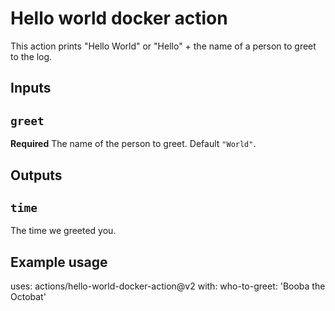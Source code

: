 # Hello world docker action

This action prints "Hello World" or "Hello" + the name of a person to greet to the log.

## Inputs

## `greet`

**Required** The name of the person to greet. Default `"World"`.

## Outputs

## `time`

The time we greeted you.

## Example usage

uses: actions/hello-world-docker-action@v2
with:
  who-to-greet: 'Booba the Octobat'